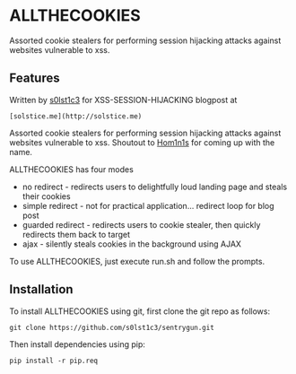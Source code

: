 # ALLTHECOOKIES

Assorted cookie stealers for performing session hijacking attacks against websites vulnerable to xss.

## Features

Written by [s0lst1c3](https://twitter.com/s0lst1c3) for XSS-SESSION-HIJACKING blogpost at

	[solstice.me](http://solstice.me)

Assorted cookie stealers for performing session hijacking attacks against websites vulnerable to xss. Shoutout to [Hom1n1s](https://twitter.com/Hom1n1s) for coming up with the name.

ALLTHECOOKIES has four modes

 - no redirect - redirects users to delightfully loud landing page and steals their cookies
 - simple redirect - not for practical application... redirect loop for blog post
 - guarded redirect - redirects users to cookie stealer, then quickly redirects them back to target
 - ajax - silently steals cookies in the background using AJAX

To use ALLTHECOOKIES, just execute run.sh and follow the prompts.

## Installation

To install ALLTHECOOKIES using git, first clone the git repo as follows:

	git clone https://github.com/s0lst1c3/sentrygun.git

Then install dependencies using pip:

	pip install -r pip.req
